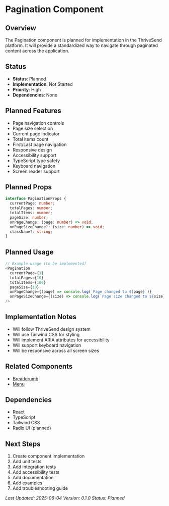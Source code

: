 # Pagination Component

## Overview
The Pagination component is planned for implementation in the ThriveSend platform. It will provide a standardized way to navigate through paginated content across the application.

## Status
- **Status**: Planned
- **Implementation**: Not Started
- **Priority**: High
- **Dependencies**: None

## Planned Features
- Page navigation controls
- Page size selection
- Current page indicator
- Total items count
- First/Last page navigation
- Responsive design
- Accessibility support
- TypeScript type safety
- Keyboard navigation
- Screen reader support

## Planned Props
```typescript
interface PaginationProps {
  currentPage: number;
  totalPages: number;
  totalItems: number;
  pageSize: number;
  onPageChange: (page: number) => void;
  onPageSizeChange?: (size: number) => void;
  className?: string;
}
```

## Planned Usage
```typescript
// Example usage (to be implemented)
<Pagination
  currentPage={1}
  totalPages={10}
  totalItems={100}
  pageSize={10}
  onPageChange={(page) => console.log(`Page changed to ${page}`)}
  onPageSizeChange={(size) => console.log(`Page size changed to ${size}`)}
/>
```

## Implementation Notes
- Will follow ThriveSend design system
- Will use Tailwind CSS for styling
- Will implement ARIA attributes for accessibility
- Will support keyboard navigation
- Will be responsive across all screen sizes

## Related Components
- [Breadcrumb](./Breadcrumb.md)
- [Menu](./Menu.md)

## Dependencies
- React
- TypeScript
- Tailwind CSS
- Radix UI (planned)

## Next Steps
1. Create component implementation
2. Add unit tests
3. Add integration tests
4. Add accessibility tests
5. Add documentation
6. Add examples
7. Add troubleshooting guide

*Last Updated: 2025-06-04*
*Version: 0.1.0*
*Status: Planned* 